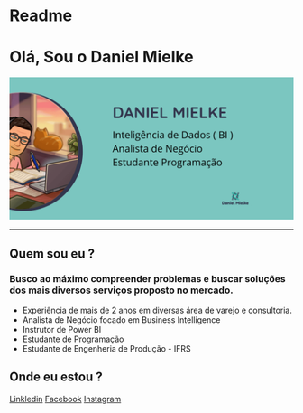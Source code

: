 # Readme

# Olá, Sou o  Daniel Mielke

<img src="https://github.com/MielkeDani/MielkeDani/blob/main/capa.png">

--- 



## Quem sou eu ? 

### Busco ao máximo compreender problemas e buscar soluções dos mais diversos serviços proposto no mercado.  

- Experiência de mais de 2 anos em diversas área de varejo e consultoria. 
- Analista de Negócio focado em  Business Intelligence 
- Instrutor de Power BI 
- Estudante de Programação 
- Estudante de Engenheria de Produção - IFRS 

## Onde eu estou  ? 
[Linkledin](https://linkledin.com/danielvmielke)
[Facebook](https://fb.com/Mielke)
[Instagram](https://instagram.com/Mielke)
